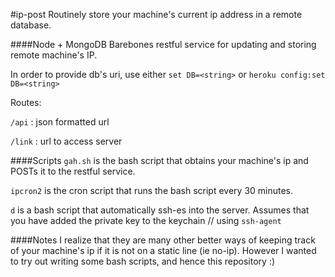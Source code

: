 #ip-post
Routinely store your machine's current ip address in a remote database.

####Node + MongoDB
Barebones restful service for updating and storing remote machine's IP.

In order to provide db's uri, use either ```set DB=<string>``` or ```heroku config:set DB=<string>```

Routes: 

```/api``` : json formatted url

```/link``` : url to access server

####Scripts
```gah.sh``` is the bash script that obtains your machine's ip and POSTs it to the restful service. 

```ipcron2``` is the cron script that runs the bash script every 30 minutes. 

```d``` is a bash script that automatically ssh-es into the server. Assumes that you have added the private key to the keychain // using ```ssh-agent```


####Notes
I realize that they are many other better ways of keeping track of your machine's ip if it is not on a static line (ie no-ip). However I wanted to try out writing some bash scripts, and hence this repository :)

